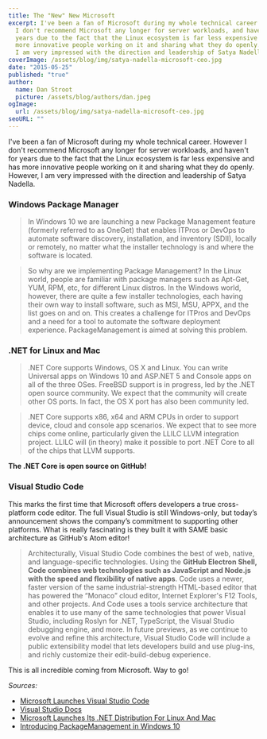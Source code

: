 ```yaml
---
title: The "New" New Microsoft
excerpt: I've been a fan of Microsoft during my whole technical career.  However
  I don't recommend Microsoft any longer for server workloads, and haven't for
  years due to the fact that the Linux ecosystem is far less expensive and has
  more innovative people working on it and sharing what they do openly. However,
  I am very impressed with the direction and leadership of Satya Nadella.
coverImage: /assets/blog/img/satya-nadella-microsoft-ceo.jpg
date: "2015-05-25"
published: "true"
author:
  name: Dan Stroot
  picture: /assets/blog/authors/dan.jpeg
ogImage:
  url: /assets/blog/img/satya-nadella-microsoft-ceo.jpg
seoURL: ""
---
```


I've been a fan of Microsoft during my whole technical career.  However I don't recommend Microsoft any longer for server workloads, and haven't for years due to the fact that the Linux ecosystem is far less expensive and has more innovative people working on it and sharing what they do openly. However, I am very impressed with the direction and leadership of Satya Nadella.

<!--more-->

### Windows Package Manager

>In Windows 10 we are launching a new Package Management feature (formerly referred to as OneGet) that enables ITPros or DevOps to automate software discovery, installation, and inventory (SDII), locally or remotely, no matter what the installer technology is and where the software is located.

>So why are we implementing Package Management? In the Linux world, people are familiar with package managers such as Apt-Get, YUM, RPM, etc, for different Linux distros.  In the Windows world, however, there are quite a few installer technologies, each having their own way to install software, such as MSI, MSU, APPX, and the list goes on and on. This creates a challenge for ITPros and DevOps and a need for a tool to automate the software deployment experience.  PackageManagement is aimed at solving this problem.

### .NET for Linux and Mac

>.NET Core supports Windows, OS X and Linux. You can write Universal apps on Windows 10 and ASP.NET 5 and Console apps on all of the three OSes. FreeBSD support is in progress, led by the .NET open source community. We expect that the community will create other OS ports. In fact, the OS X port has also been community led.

>.NET Core supports x86, x64 and ARM CPUs in order to support device, cloud and console app scenarios. We expect that to see more chips come online, particularly given the LLILC LLVM integration project. LLILC will (in theory) make it possible to port .NET Core to all of the chips that LLVM supports.

**The .NET Core is open source on GitHub!**

### Visual Studio Code

This marks the first time that Microsoft offers developers a true cross-platform code editor. The full Visual Studio is still Windows-only, but today’s announcement shows the company’s commitment to supporting other platforms.  What is really fascinating is they built it with SAME basic architecture as GitHub's Atom editor!

> Architecturally, Visual Studio Code combines the best of web, native, and language-specific technologies. Using the **GitHub Electron Shell, Code combines web technologies such as JavaScript and Node.js with the speed and flexibility of native apps**. Code uses a newer, faster version of the same industrial-strength HTML-based editor that has powered the “Monaco” cloud editor, Internet Explorer's F12 Tools, and other projects. And Code uses a tools service architecture that enables it to use many of the same technologies that power Visual Studio, including Roslyn for .NET, TypeScript, the Visual Studio debugging engine, and more. In future previews, as we continue to evolve and refine this architecture, Visual Studio Code will include a public extensibility model that lets developers build and use plug-ins, and richly customize their edit-build-debug experience.

This is all incredible coming from Microsoft.  Way to go!

_Sources:_

* [Microsoft Launches Visual Studio Code](http://techcrunch.com/2015/04/29/microsoft-shocks-the-world-with-visual-studio-code-a-free-code-editor-for-os-x-linux-and-windows/)
* [Visual Studio Docs](https://code.visualstudio.com/Docs)
* [Microsoft Launches Its .NET Distribution For Linux And Mac](http://techcrunch.com/2015/04/29/microsoft-launches-its-net-distribution-for-linux-and-mac/)
* [Introducing PackageManagement in Windows 10](http://blogs.technet.com/b/packagemanagement/archive/2015/04/29/introducing-packagemanagement-in-windows-10.aspx)
